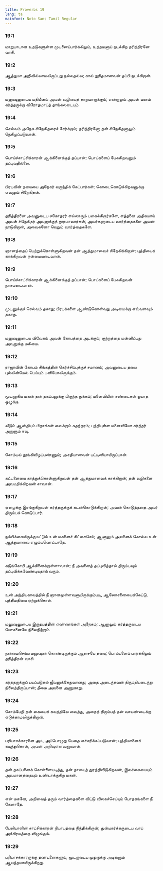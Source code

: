 ```yaml
---
title: Proverbs 19
lang: ta
mainfont: Noto Sans Tamil Regular
---
```


###  19:1

மாறுபாடான உதடுகளுள்ள மூடனைப்பார்க்கிலும், உத்தமனாய் நடக்கிற தரித்திரனே வாசி.

###  19:2

ஆத்துமா அறிவில்லாமலிருப்பது நல்லதல்ல; கால் துரிதமானவன் தப்பி நடக்கிறான்.

###  19:3

மனுஷனுடைய மதியீனம் அவன் வழியைத் தாறுமாறாக்கும்; என்றாலும் அவன் மனம் கர்த்தருக்கு விரோதமாய்த் தாங்கலடையும்.

###  19:4

செல்வம் அநேக சிநேகிதரைச் சேர்க்கும்; தரித்திரனோ தன் சிநேகிதனாலும் நெகிழப்படுவான்.

###  19:5

பொய்ச்சாட்சிக்காரன் ஆக்கினைக்குத் தப்பான்; பொய்களைப் பேசுகிறவனும் தப்புவதில்லை.

###  19:6

பிரபுவின் தயையை அநேகர் வருந்திக் கேட்பார்கள்; கொடைகொடுக்கிறவனுக்கு எவனும் சிநேகிதன்.

###  19:7

தரித்திரனை அவனுடைய சகோதரர் எல்லாரும் பகைக்கிறார்களே, எத்தனை அதிகமாய் அவன் சிநேகிதர் அவனுக்குத் தூரமாவார்கள்; அவர்களுடைய வார்த்தைகளை அவன் நாடுகிறான், அவைகளோ வெறும் வார்த்தைகளே.

###  19:8

ஞானத்தைப் பெற்றுக்கொள்ளுகிறவன் தன் ஆத்துமாவைச் சிநேகிக்கிறான்; புத்தியைக் காக்கிறவன் நன்மையடைவான்.

###  19:9

பொய்ச்சாட்சிக்காரன் ஆக்கினைக்குத் தப்பான்; பொய்களைப் பேசுகிறவன் நாசமடைவான்.

###  19:10

மூடனுக்குச் செல்வம் தகாது; பிரபுக்களை ஆண்டுகொள்வது அடிமைக்கு எவ்வளவும் தகாது.

###  19:11

மனுஷனுடைய விவேகம் அவன் கோபத்தை அடக்கும்; குற்றத்தை மன்னிப்பது அவனுக்கு மகிமை.

###  19:12

ராஜாவின் கோபம் சிங்கத்தின் கெர்ச்சிப்புக்குச் சமானம்; அவனுடைய தயை புல்லின்மேல் பெய்யும் பனிபோலிருக்கும்.

###  19:13

மூடனாகிய மகன் தன் தகப்பனுக்கு மிகுந்த துக்கம்; மனைவியின் சண்டைகள் ஓயாத ஒழுக்கு.

###  19:14

வீடும் ஆஸ்தியும் பிதாக்கள் வைக்கும் சுதந்தரம்; புத்தியுள்ள மனைவியோ கர்த்தர் அருளும் ஈவு.

###  19:15

சோம்பல் தூங்கிவிழப்பண்ணும்; அசதியானவன் பட்டினியாயிருப்பான்.

###  19:16

கட்டளையை காத்துக்கொள்ளுகிறவன் தன் ஆத்துமாவைக் காக்கிறான்; தன் வழிகளை அவமதிக்கிறவன் சாவான்.

###  19:17

ஏழைக்கு இரங்குகிறவன் கர்த்தருக்குக் கடன்கொடுக்கிறான்; அவன் கொடுத்ததை அவர் திரும்பக் கொடுப்பார்.

###  19:18

நம்பிக்கையிருக்குமட்டும் உன் மகனைச் சிட்சைசெய்; ஆனாலும் அவனைக் கொல்ல உன் ஆத்துமாவை எழும்பவொட்டாதே.

###  19:19

கடுங்கோபி ஆக்கினைக்குள்ளாவான்; நீ அவனைத் தப்புவித்தால் திரும்பவும் தப்புவிக்கவேண்டியதாய் வரும்.

###  19:20

உன் அந்தியகாலத்தில் நீ ஞானமுள்ளவனாயிருக்கும்படி, ஆலோசனையைக்கேட்டு, புத்திமதியை ஏற்றுக்கொள்.

###  19:21

மனுஷனுடைய இருதயத்தின் எண்ணங்கள் அநேகம்; ஆனாலும் கர்த்தருடைய யோசனையே நிலைநிற்கும்.

###  19:22

நன்மைசெய்ய மனுஷன் கொண்டிருக்கும் ஆசையே தயை; பொய்யனைப் பார்க்கிலும் தரித்திரன் வாசி.

###  19:23

கர்த்தருக்குப் பயப்படுதல் ஜீவனுக்கேதுவானது; அதை அடைந்தவன் திருப்தியடைந்து நிலைத்திருப்பான்; தீமை அவனை அணுகாது.

###  19:24

சோம்பேறி தன் கையைக் கலத்திலே வைத்து, அதைத் திரும்பத் தன் வாயண்டைக்கு எடுக்காமலிருக்கிறான்.

###  19:25

பரியாசக்காரனை அடி, அப்பொழுது பேதை எச்சரிக்கப்படுவான்; புத்திமானைக் கடிந்துகொள், அவன் அறிவுள்ளவனாவான்.

###  19:26

தன் தகப்பனைக் கொள்ளையடித்து, தன் தாயைத் துரத்திவிடுகிறவன், இலச்சையையும் அவமானத்தையும் உண்டாக்குகிற மகன்.

###  19:27

என் மகனே, அறிவைத் தரும் வார்த்தைகளை விட்டு விலகச்செய்யும் போதகங்களை நீ கேளாதே.

###  19:28

பேலியாளின் சாட்சிக்காரன் நியாயத்தை நிந்திக்கிறான்; துன்மார்க்கருடைய வாய் அக்கிரமத்தை விழுங்கும்.

###  19:29

பரியாசக்காரருக்கு தண்டனைகளும், மூடருடைய முதுகுக்கு அடிகளும் ஆயத்தமாயிருக்கிறது.

